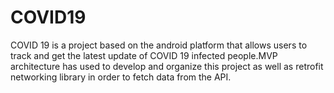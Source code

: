 # COVID19
COVID 19 is a project based on the android platform that allows users to track and get the latest update of COVID 19 infected people.MVP architecture has used to develop and organize this project as well as retrofit networking library in order to fetch data from the API. 
